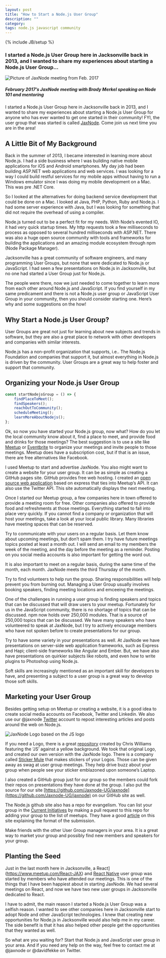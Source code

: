 ```yaml
---
layout: post
title: "How to Start a Node.js User Group"
description: ""
category: 
tags: node.js javascript community
---
```

{% include JB/setup %}

### I started a Node.js User Group here in Jacksonville back in 2013, and I wanted to share my experiences about starting a Node.js User Group…

![Picture of JaxNode meeting from Feb. 2017](https://cdn-images-1.medium.com/max/2000/1*UaqHI0lPvnbcdnMuN5-C7A.jpeg)
##### February 2017’s JaxNode meeting with Brady Merkel speaking on Node 101 and mentoring

I started a Node.js User Group here in Jacksonville back in 2013, and I wanted to share my experiences about starting a Node.js User Group for anyone who has ever wanted to get one started in their community! FYI, the user group that was started is called [JaxNode](https://www.jaxnode.com). Come join us next time you are in the area!

## A Little Bit of My Background
Back in the summer of 2013, I became interested in learning more about Node.js. I had a side business where I was building native mobile applications for iOS and Android smartphones. My day job had been building ASP.NET web applications and web services. I was looking for a way I could build restful services for my mobile apps without having to run a Windows emulator since I was doing my mobile development on a Mac. This was pre .NET Core.

So I looked at the alternatives for doing backend service development that could be done on a Mac. I looked at Java, PHP, Python, Ruby and Node.js. I had some server experience with Java, but I was looking for something that did not require the overhead of using a compiler.

Node.js turned out to be a perfect fit for my needs. With Node’s evented IO, it had very quick startup times. My http requests took a few milliseconds to process as opposed to several hundred milliseconds with ASP.NET. There was also a huge open source community with tools and frameworks for building the applications and an amazing module ecosystem through npm (Node Package Manager).

Jacksonville has a great community of software engineers, and many programming User Groups, but none that were dedicated to Node.js or JavaScript. I had seen a few presentations on Node.js in Jacksonville, but no one had started a User Group just for Node.js.

The people were there, now we just needed to come together to learn more from each other around Node.js and JavaScript. If you find yourself in my same predicament and there is not a Node.js user group or JavaScript User Group in your community, then you should consider starting one. Here’s why and some suggestions on the how!

## Why Start a Node.js User Group?
User Groups are great not just for learning about new subjects and trends in software, but they are also a great place to network with other developers and companies with similar interests.

Node.js has a non-profit organization that supports, i.e.. The Node.js Foundation and companies that support it, but almost everything in Node.js is driven by the community. User Groups are a great way to help foster and support that community.

## Organizing your Node.js User Group
```javascript
const startNodejsGroup = () => {
    findPlaceToMeet();
    findSpeakers();
    reachOutToCommunity();
    scheduleMeeting();
    learnMoreAboutNodejs();
};
```

Ok, so now you have started your Node.js group, now what? How do you let the local community know about it, find a place to meet, and provide food and drinks for those meetings? The best suggestion is to use a site like [Meetup](https://meetup.com) or [Eventbrite](https://www.eventbrite.com) to organize your meetings and invite people to those meetings. Meetup does have a subscription cost, but if that is an issue, there are free alternatives like Facebook.

I used Meetup to start and advertise JaxNode. You also might want to create a website for your user group. It can be as simple as creating a GitHub pages site. GitHub provides free web hosting. I created an [open source web application](https://github.com/davidfekke/jaxnode) based on express that ties into Meetup’s API. It can also use the Twitter API. This site automatically displays the next meeting.

Once I started our Meetup group, a few companies here in town offered to provide a meeting room for free. Other companies also offered to provide food and refreshments at those meetings. Everything started to fall into place very quickly. If you cannot find a company or organization that will host your meetings, take a look at your local public library. Many libraries have meeting spaces that can be reserved.

Try to communicate with your users on a regular basis. Let them know about upcoming meetings, but don’t spam them. I try have future meetings topics posted at least a month out. I will send an email to my members the week of the meeting, and the day before the meeting as a reminder. Posting on you social media accounts is also important for getting the word out.

It is also important to meet on a regular basis, during the same time of the month, each month. JaxNode meets the third Thursday of the month.

Try to find volunteers to help run the group. Sharing responsibilities will help prevent you from burning out. Managing a User Group usually involves booking speakers, finding meeting locations and emceeing the meetings.

One of the challenges in running a user group is finding speakers and topics that can be discussed that will draw users to your meetup. Fortunately for us in the JavaScript community, there is no shortage of topics that can be discussed. npm now holds over 250,000 modules. That is a source of 250,000 topics that can be discussed. We have many speakers who have volunteered to speak at JaxNode, but I try to actively encourage members who have not spoken before to create presentations for our group.

Try to have some variety in your presentations as well. At JaxNode we have presentations on server-side web application frameworks, such as Express and Hapi; client-side frameworks like Angular and Ember. But, we have also have presentations on quirkier subjects like robots, and even how to write plugins to Photoshop using Node.js.

Soft skills are increasingly mentioned as an important skill for developers to have, and presenting a subject to a user group is a great way to develop those soft skills.

## Marketing your User Group
Besides getting setup on Meetup or creating a website, it is a good idea to create social media accounts on Facebook, Twitter and Linkedin. We also use our @jaxnode [Twitter](https://twitter.com/jaxnode) account to repost interesting articles and posts around the web on Node.js.

![JaxNode Logo based on the JS logo](https://cdn-images-1.medium.com/max/800/1*yHP35z-S7SrZcbkbV3HnhQ.png)

If you need a Logo, there is a great [repository](https://github.com/voodootikigod/logo.js) created by Chris Williams featuring the ‘JS’ against a yellow background. We took that original Logo, and created our own version with the JaxNode logo. There is a company called [Sticker Mule](https://stickermule.com) that makes stickers of your Logos. Those can be given away as swag at user group meetings. They help drive buzz about your group when people see your sticker emblazoned upon someone’s Laptop.

I also created a GitHub group just for our group so the members could fork their repos on presentations they have done at the group. I also put the source for our site [https://github.com/Jaxnode-UG/jaxnode](https://github.com/Jaxnode-UG/jaxnode) on our GitHub site as well.

The Node.js github site also has a repo for evangelism. You can list your group in the [Current Initiatives](https://github.com/nodejs/evangelism/blob/master/documents/local_initiatives/current-initiatives.md) by making a pull request to this repo for adding your group to the list of meetups. They have a good [article](https://github.com/nodejs/evangelism/tree/master/documents/local_initiatives) on this site explaining the format of the submission.

Make friends with the other User Group managers in your area. It is a great way to market your group and possibly find new members and speakers for your group.

## Planting the Seed
Just in the last month here in Jacksonville, a React](https://www.meetup.com/React-JAX) and [React Native](https://www.meetup.com/React-Native-Jax) user group was started by members who have attended our meetings. This is one of the things that I have been happiest about in starting JaxNode. We had several meetings on React, and now we have two new user groups in Jacksonville dedicated to React.

I have to admit, the main reason I started a Node.js User Group was a selfish reason. I wanted to see other companies here in Jacksonville start to adopt Node and other JavaScript technologies. I knew that creating new opportunities for Node.js in Jacksonville would also help me in my career. The side benefit is that it has also helped other people get the opportunities that they wanted as well.

So what are you waiting for? Start that Node.js and JavaScript user group in your area. And if you need any help on the way, feel free to contact me at @jaxnode or @davidfekke on Twitter.
